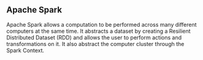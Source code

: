 ## Apache Spark

Apache Spark allows a computation to be performed across many different computers at the same time. It
abstracts a dataset by creating a Resilient Distributed Dataset (RDD) and allows the user to perform actions
and transformations on it. It also abstract the computer cluster through the Spark Context.